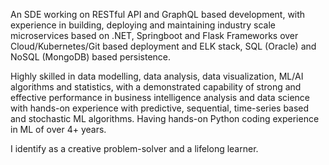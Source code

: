 An SDE working on RESTful API and GraphQL based development, with experience in building, deploying and maintaining industry scale microservices based on .NET, Springboot and Flask Frameworks over Cloud/Kubernetes/Git based deployment and ELK stack, SQL (Oracle) and NoSQL (MongoDB) based persistence.

Highly skilled in data modelling, data analysis, data visualization, ML/AI algorithms and statistics, with a demonstrated capability of strong and effective performance in
business intelligence analysis and data science with hands-on experience with predictive, sequential, time-series based and stochastic ML algorithms. Having hands-on Python coding experience in ML of over 4+ years.

I identify as a creative problem-solver and a lifelong learner.
